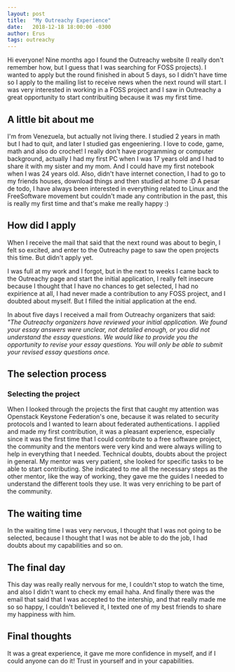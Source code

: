 ```yaml
---
layout: post
title:  "My Outreachy Experience"
date:   2018-12-18 18:00:00 -0300
author: Erus
tags: outreachy
---
```


Hi everyone! Nine months ago I found the Outreachy website (I really don't remember how, but I guess that I was searching for FOSS projects). I wanted to apply but the round finished in about 5 days, so I didn't have time so I apply to the mailing list to receive news when the next round will start. I was very interested in working in a FOSS project and I saw in Outreachy a great opportunity to start contribuiting because it was my first time.

## A little bit about me

I'm from Venezuela, but actually not living there. I studied 2 years in math but I had to quit, and later I studied gas engeeniering.
I love to code, game, math and also do crochet! 
I really don't have programming or computer background, actually I had my first PC when I was 17 years old and I had to share it with my sister and my mom. And I could have my first notebook when I was 24 years old.
Also, didn't have internet conection, I had to go to my friends houses, download things and then studied at home :D
A pesar de todo, I have always been interested in everything related to Linux and the FreeSoftware movement but couldn't made any contribution in the past, this is really my first time and that's make me really happy :)

## How did I apply

When I receive the mail that said that the next round was about to begin, I felt so excited, and enter to the Outreachy page to saw the open projects this time. But didn't apply yet.

I was full at my work and I forgot, but in the next to weeks I came back to the Outreachy page and start the initial application, I really felt insecure because I thought that I have no chances to get selected, I had no expirience at all, I had never made a contribution to any FOSS project, and I doubted about myself. But I filled the initial application at the end.

In about five days I received a mail from Outreachy organizers that said: *"The Outreachy organizers have reviewed your initial application. We found your essay answers were unclear, not detailed enough, or you did not understand the essay questions.
We would like to provide you the opportunity to revise your essay questions. You will only be able to submit your revised essay questions once.*

## The selection process
### Selecting the project

When I looked through the projects the first that caught my attention was Openstack Keystone Federation's one, because it was related to security protocols and I wanted to learn about federated authentications.
I applied and made my first contribution, it was a pleasant experience, especially since it was the first time that I could contribute to a free software project, the community and the mentors were very kind and were always willing to help in everything that I needed. Technical doubts, doubts about the project in general. My mentor was very patient, she looked for specific tasks to be able to start contributing. She indicated to me all the necessary steps as the other mentor, like the way of working, they gave me the guides I needed to understand the different tools they use. It was very enriching to be part of the community.

## The waiting time

In the waiting time I was very nervous, I thought that I was not going to be selected, because I thought that I was not be able to do the job, I had doubts about my capabilities and so on.

## The final day

This day was really really nervous for me, I couldn't stop to watch the time, and also I didn't want to check my email haha. And finally there was the email that said that I was accepted to the intership, and that really made me so so happy, I couldn't believed it, I texted one of my best friends to share my happiness with him.

## Final thoughts

It was a great experience, it gave me more confidence in myself, and if I could anyone can do it! Trust in yourself and in your capabilities.
